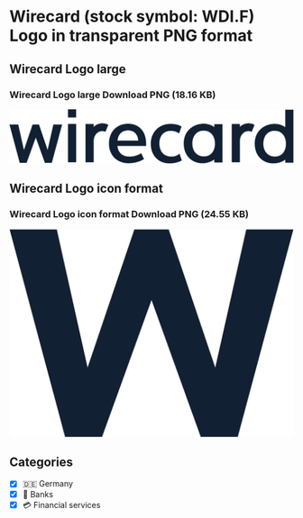 # Wirecard (stock symbol: WDI.F) Logo in transparent PNG format

## Wirecard Logo large

### Wirecard Logo large Download PNG (18.16 KB)

![Wirecard Logo large Download PNG (18.16 KB)](/img/orig/WDI.F_BIG-2b996a0b.png)

## Wirecard Logo icon format

### Wirecard Logo icon format Download PNG (24.55 KB)

![Wirecard Logo icon format Download PNG (24.55 KB)](/img/orig/WDI.F-0bae1795.png)



## Categories
- [x] 🇩🇪 Germany
- [x] 🏦 Banks
- [x] 💳 Financial services
